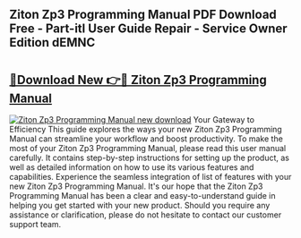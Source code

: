 ## Ziton Zp3 Programming Manual PDF Download Free - Part-itl User Guide Repair - Service Owner Edition dEMNC

# <h2><a href="http://cf2910.oget.top/?id=Ziton+Zp3+Programming+Manual">🔗Download New 👉🔴 Ziton Zp3 Programming Manual</a></h2>

[![Ziton Zp3 Programming Manual new download](https://i.imgur.com/5g1atiW.png)](http://cf2910.oget.top/?id=Ziton+Zp3+Programming+Manual)
Your Gateway to Efficiency This guide explores the ways your new Ziton Zp3 Programming Manual can streamline your workflow and boost productivity. To make the most of your Ziton Zp3 Programming Manual, please read this user manual carefully. It contains step-by-step instructions for setting up the product, as well as detailed information on how to use its various features and capabilities. Experience the seamless integration of list of features with your new Ziton Zp3 Programming Manual. It's our hope that the Ziton Zp3 Programming Manual has been a clear and easy-to-understand guide in helping you get started with your new product. Should you require any assistance or clarification, please do not hesitate to contact our customer support team.

